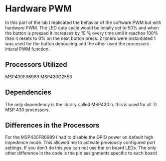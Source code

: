 # Hardware PWM
In this part of the lab I replicated the behavior of the software PWM but with hardware PWM. The LED duty cycle would be intially set to 50% and when the button is pressed it increases by 10 % every time until it reaches 100% then it resets to 0% on the next button press. 2 timers were instantiated 1 was used for the button deboucing and the other used the processors interal PWM function. 

## Processors Utilized
MSP430FR6989
MSP430G2553

## Dependencies
The only dependency is the library called MSP430.h. this is used for all TI MSP 430 processors.

## Differences in the Processors
For the MSP430FR6989 I had to disable the GPIO power on default high impedence mode. This allowed me to activate previously configured port settings. If you don't do this you can not use the on board LEDs. The only other difference in the code is the pin assignments specific to each board

